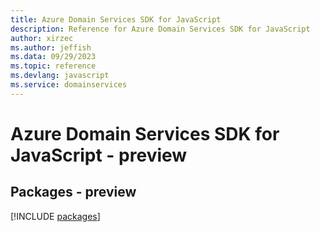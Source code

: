 ```yaml
---
title: Azure Domain Services SDK for JavaScript
description: Reference for Azure Domain Services SDK for JavaScript
author: xirzec
ms.author: jeffish
ms.data: 09/29/2023
ms.topic: reference
ms.devlang: javascript
ms.service: domainservices
---
```

# Azure Domain Services SDK for JavaScript - preview
## Packages - preview
[!INCLUDE [packages](domain-services-index.md)]